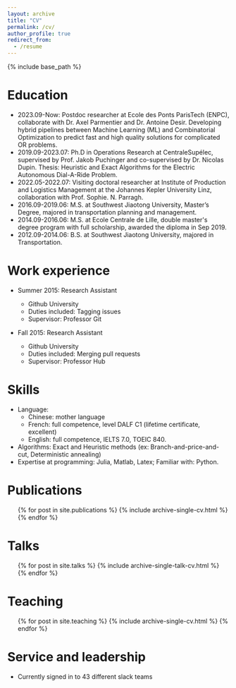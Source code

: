 ```yaml
---
layout: archive
title: "CV"
permalink: /cv/
author_profile: true
redirect_from:
  - /resume
---
```


{% include base_path %}

Education
======
* 2023.09-Now: Postdoc researcher at Ecole des Ponts ParisTech (ENPC), collaborate with Dr. Axel Parmentier and Dr. Antoine Desir. Developing hybrid pipelines between Machine Learning (ML) and Combinatorial Optimization to predict fast and high quality solutions for complicated OR problems.
* 2019.09-2023.07: Ph.D in Operations Research at CentraleSupélec, supervised by Prof. Jakob Puchinger and co-supervised by Dr. Nicolas Dupin. Thesis: Heuristic and Exact Algorithms for the Electric Autonomous Dial-A-Ride Problem.
* 2022.05-2022.07: Visiting doctoral researcher at Institute of Production and Logistics Management at the Johannes Kepler University Linz, collaboration with Prof. Sophie. N. Parragh.
* 2016.09-2019.06: M.S. at Southwest Jiaotong University, Master’s Degree, majored in transportation planning and management.
* 2014.09-2016.06: M.S. at Ecole Centrale de Lille, double master's degree program with full scholarship, awarded the diploma in Sep 2019.
* 2012.09-2014.06: B.S. at Southwest Jiaotong University, majored in Transportation.


Work experience
======
* Summer 2015: Research Assistant
  * Github University
  * Duties included: Tagging issues
  * Supervisor: Professor Git

* Fall 2015: Research Assistant
  * Github University
  * Duties included: Merging pull requests
  * Supervisor: Professor Hub
  
Skills
======
* Language:
  * Chinese: mother language
  * French: full competence, level DALF C1 (lifetime certificate, excellent)
  * English: full competence, IELTS 7.0, TOEIC 840.
* Algorithms: Exact and Heuristic methods (ex: Branch-and-price-and-cut, Deterministic annealing)
* Expertise at programming: Julia, Matlab, Latex; Familiar with: Python.

Publications
======
  <ul>{% for post in site.publications %}
    {% include archive-single-cv.html %}
  {% endfor %}</ul>
  
Talks
======
  <ul>{% for post in site.talks %}
    {% include archive-single-talk-cv.html %}
  {% endfor %}</ul>
  
Teaching
======
  <ul>{% for post in site.teaching %}
    {% include archive-single-cv.html %}
  {% endfor %}</ul>
  
Service and leadership
======
* Currently signed in to 43 different slack teams
